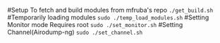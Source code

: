 #Setup
To fetch and build modules from mfruba's repo
`./get_build.sh`
#Temporarily loading modules
`sudo ./temp_load_modules.sh`
#Setting Monitor mode
Requires root
`sudo ./set_monitor.sh`
#Setting Channel(Airodump-ng)
`sudo ./set_channel.sh`

